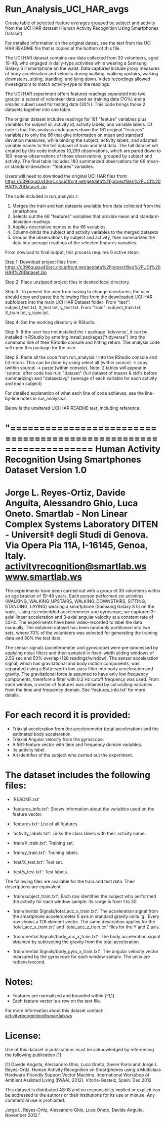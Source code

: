 # Run_Analysis_UCI_HAR_avgs
Create table of selected feature averages grouped by subject and activity from the UCI HAR dataset (Human Activity Recognition Using Smartphones Dataset).

For detailed information on the original datset, see the text from the UCI HAR README file that is copied at the bottom of this file.
  
The UCI HAR dataset contains raw data collected from 30 volunteers, aged 19-48, who engaged in daily-type activities while wearing a Samsung Galaxy S II smartphone on the waist. Data captured include proxy measures of body acceleration and velocity during walking, walking upstairs, walking downstairs, sitting, standing, and lying down. Video recordings allowed investigators to match activity-type to the readings.

The UCI HAR experiment offers features readings separated into two groups: a subset of volunteer data used as training data (70%) and a smaller subset used for testing data (30%). This code brings those 2 datasets together into one table.

The original dataset includes readings for 161 "feature" variables plus variables for subject id, activity id, activity labels, and variable labels. Of note is that this analysis code pares down the 161 original "features" variables to only the 66 that give information on mean and standard deviation measures, while binding the subject, activity labels, and adapted variable names to the full dataset of train and test data. The full dataset set created by this code includes 10,299 observations, which are pared down to 180 means-observations of those observations, grouped by subject and activity. The final table includes 180 summarized observations for 66 mean- or standard-deviation- "features" variables.

Users will need to download the original UCI HAR files from: https://d396qusza40orc.cloudfront.net/getdata%2Fprojectfiles%2FUCI%20HAR%20Dataset.zip

The code included in run_analysis.r:
  1) Merges the train and test datasets available from data collected from the smartphone
  2) Selects out the 66 "features" variables that provide mean and standard-deviation readings
  3) Applies descriptive names to the 66 variables
  4) Column-binds the subject and activity variables to the merged datasets
  5) Groups the observations by subject and activity, then summarizes the data into average readings of the selected features variables.

From dowload to final output, this process requires 6 active steps:

Step 1: Download project files from: 
    https://d396qusza40orc.cloudfront.net/getdata%2Fprojectfiles%2FUCI%20HAR%20Dataset.zip

Step 2: Place unzipped project files in desired local directory.

Step 3: To prevent the user from having to change directories, the user should copy and paste the following files from the downloaded UCI HAR subfolders into the main UCI HAR Dataset folder:
    From "test": subject_test.txt, X_test.txt, y_test.txt. 
    From "train": subject_train.txt, X_train.txt, y_train.txt.
              
Step 4: Set the working directory in RStudio.

Step 5: If the user has not installed the r package 'tidyverse', it can be installed in RStudio by entering install.packages("tidyverse") into the command line of their RStudio console and hitting return. The analysis code will open this package for the user.

Step 6: Paste all the code from run_analysis.r into the RStudio console and hit return. This can be done by using select all (within source) -> copy (within source) -> paste (within console).
Note: 2 tables will appear in 'source' after code has run: 
    "dataset" (full dataset of means & std's before summarizing) and 
    "datasetavg" (average of each variable for each activity and each subject)
    
For detailed explanation of what each line of code achieves, see the line-by-line notes in run_analysis.r.


Below is the unaltered UCI HAR README text, including reference:

"==================================================================
Human Activity Recognition Using Smartphones Dataset
Version 1.0
==================================================================
Jorge L. Reyes-Ortiz, Davide Anguita, Alessandro Ghio, Luca Oneto.
Smartlab - Non Linear Complex Systems Laboratory
DITEN - Universit‡ degli Studi di Genova.
Via Opera Pia 11A, I-16145, Genoa, Italy.
activityrecognition@smartlab.ws
www.smartlab.ws
==================================================================

The experiments have been carried out with a group of 30 volunteers within an age bracket of 19-48 years. Each person performed six activities (WALKING, WALKING_UPSTAIRS, WALKING_DOWNSTAIRS, SITTING, STANDING, LAYING) wearing a smartphone (Samsung Galaxy S II) on the waist. Using its embedded accelerometer and gyroscope, we captured 3-axial linear acceleration and 3-axial angular velocity at a constant rate of 50Hz. The experiments have been video-recorded to label the data manually. The obtained dataset has been randomly partitioned into two sets, where 70% of the volunteers was selected for generating the training data and 30% the test data. 

The sensor signals (accelerometer and gyroscope) were pre-processed by applying noise filters and then sampled in fixed-width sliding windows of 2.56 sec and 50% overlap (128 readings/window). The sensor acceleration signal, which has gravitational and body motion components, was separated using a Butterworth low-pass filter into body acceleration and gravity. The gravitational force is assumed to have only low frequency components, therefore a filter with 0.3 Hz cutoff frequency was used. From each window, a vector of features was obtained by calculating variables from the time and frequency domain. See 'features_info.txt' for more details. 

For each record it is provided:
======================================

- Triaxial acceleration from the accelerometer (total acceleration) and the estimated body acceleration.
- Triaxial Angular velocity from the gyroscope. 
- A 561-feature vector with time and frequency domain variables. 
- Its activity label. 
- An identifier of the subject who carried out the experiment.

The dataset includes the following files:
=========================================

- 'README.txt'

- 'features_info.txt': Shows information about the variables used on the feature vector.

- 'features.txt': List of all features.

- 'activity_labels.txt': Links the class labels with their activity name.

- 'train/X_train.txt': Training set.

- 'train/y_train.txt': Training labels.

- 'test/X_test.txt': Test set.

- 'test/y_test.txt': Test labels.

The following files are available for the train and test data. Their descriptions are equivalent. 

- 'train/subject_train.txt': Each row identifies the subject who performed the activity for each window sample. Its range is from 1 to 30. 

- 'train/Inertial Signals/total_acc_x_train.txt': The acceleration signal from the smartphone accelerometer X axis in standard gravity units 'g'. Every row shows a 128 element vector. The same description applies for the 'total_acc_x_train.txt' and 'total_acc_z_train.txt' files for the Y and Z axis. 

- 'train/Inertial Signals/body_acc_x_train.txt': The body acceleration signal obtained by subtracting the gravity from the total acceleration. 

- 'train/Inertial Signals/body_gyro_x_train.txt': The angular velocity vector measured by the gyroscope for each window sample. The units are radians/second. 

Notes: 
======
- Features are normalized and bounded within [-1,1].
- Each feature vector is a row on the text file.

For more information about this dataset contact: activityrecognition@smartlab.ws

License:
========
Use of this dataset in publications must be acknowledged by referencing the following publication [1] 

[1] Davide Anguita, Alessandro Ghio, Luca Oneto, Xavier Parra and Jorge L. Reyes-Ortiz. Human Activity Recognition on Smartphones using a Multiclass Hardware-Friendly Support Vector Machine. International Workshop of Ambient Assisted Living (IWAAL 2012). Vitoria-Gasteiz, Spain. Dec 2012

This dataset is distributed AS-IS and no responsibility implied or explicit can be addressed to the authors or their institutions for its use or misuse. Any commercial use is prohibited.

Jorge L. Reyes-Ortiz, Alessandro Ghio, Luca Oneto, Davide Anguita. November 2012."
